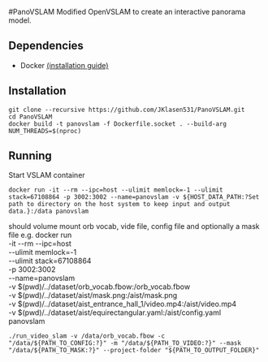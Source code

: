 #PanoVSLAM
Modified OpenVSLAM to create an interactive panorama model.

## Dependencies
- Docker [(installation guide)](https://docs.docker.com/engine/install/)

## Installation
```
git clone --recursive https://github.com/JKlasen531/PanoVSLAM.git
cd PanoVSLAM
docker build -t panovslam -f Dockerfile.socket . --build-arg NUM_THREADS=$(nproc)
```
    
## Running
Start VSLAM container
```
docker run -it --rm --ipc=host --ulimit memlock=-1 --ulimit stack=67108864 -p 3002:3002 --name=panovslam -v ${HOST_DATA_PATH:?Set path to directory on the host system to keep input and output data.}:/data panovslam
```
should volume mount orb vocab, vide file, config file and optionally a mask file
e.g.
docker run \
  -it --rm --ipc=host \
  --ulimit memlock=-1 \
  --ulimit stack=67108864 \
  -p 3002:3002 \
  --name=panovslam \
  -v $(pwd)/../dataset/orb_vocab.fbow:/orb_vocab.fbow \
  -v $(pwd)/../dataset/aist/mask.png:/aist/mask.png \
  -v $(pwd)/../dataset/aist_entrance_hall_1/video.mp4:/aist/video.mp4 \
  -v $(pwd)/../dataset/aist/equirectangular.yaml:/aist/config.yaml \
  panovslam
```
./run_video_slam -v /data/orb_vocab.fbow -c "/data/${PATH_TO_CONFIG:?}" -m "/data/${PATH_TO_VIDEO:?}" --mask "/data/${PATH_TO_MASK:?}" --project-folder "${PATH_TO_OUTPUT_FOLDER}"
```
